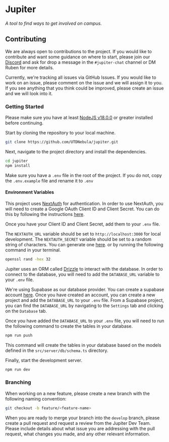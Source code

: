 # Jupiter

_A tool to find ways to get involved on campus._

## Contributing

We are always open to contributions to the project. If you would like to contribute and want some guidance on where to start,
please join our [Discord](http://discord.utdnebula.com/) and ask for drop a message in the `#jupiter-chat` channel or
DM Ruben for more details.

Currently, we're tracking all issues via GitHub Issues. If you would like to work on an issue, please comment on the issue and we will assign it to you.
If you see anything that you think could be improved, please create an issue and we will look into it.

### Getting Started

Please make sure you have at least [NodeJS v18.0.0](https://nodejs.org/en) or greater installed before continuing.

Start by cloning the repository to your local machine.

```bash
git clone https://github.com/UTDNebula/jupiter.git
```

Next, navigate to the project directory and install the dependencies.

```bash
cd jupiter
npm install
```

Make sure you have a `.env` file in the root of the project. If you do not, copy the `.env.example` file and rename it to `.env`

#### Environment Variables

This project uses [NextAuth](https://next-auth.js.org/) for authentication. In order to use NextAuth, you will need to create a Google OAuth Client ID and Client Secret.
You can do this by following the instructions [here](https://next-auth.js.org/providers/google).

Once you have your Client ID and Client Secret, add them to your `.env` file.

The `NEXTAUTH_URL` variable should be set to `http://localhost:3000` for local development.
The `NEXTAUTH_SECRET` variable should be set to a random string of characters. You can generate one [here](https://randomkeygen.com/).
or by running the following command in your terminal.

```bash
openssl rand -hex 32
```

Jupiter uses an ORM called [Drizzle](https://orm.drizzle.team/) to interact with the database. In order to connect to the database, you will need to add the `DATABASE_URL` variable to your `.env` file.

We're using Supabase as our database provider. You can create a supabase account [here](https://supabase.io/). Once you have created an account, you can create a new project and add the `DATABASE_URL` to your `.env` file. From a Supabase project, you can find the `DATABASE_URL` by navigating to the `Settings` tab and clicking on the `Database` tab.

Once you have added the `DATABASE_URL` to your `.env` file, you will need to run the following command to create the tables in your database.

```bash
npm run push
```

This command will create the tables in your database based on the models defined in the `src/server/db/schema.ts` directory.

Finally, start the development server.

```bash
npm run dev
```

### Branching

When working on a new feature, please create a new branch with the following naming convention:

```bash
git checkout -b feature/<feature-name>
```

When you are ready to merge your branch into the `develop` branch, please create a pull request and request a review from the Jupiter Dev Team.
Please include details about what issue you are addressing with the pull request, what changes you made, and any other relevant information.
